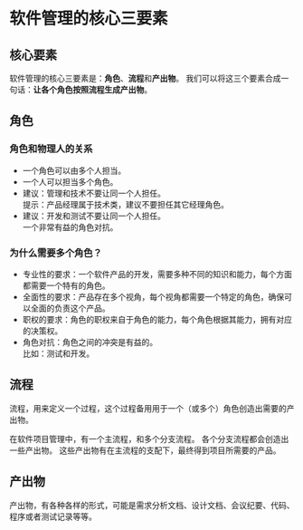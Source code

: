 # 软件管理的核心三要素

## 核心要素

软件管理的核心三要素是：**角色**、**流程**和**产出物**。
我们可以将这三个要素合成一句话：**让各个角色按照流程生成产出物**。

## 角色

### 角色和物理人的关系

- 一个角色可以由多个人担当。
- 一个人可以担当多个角色。
- 建议：管理和技术不要让同一个人担任。  
  提示：产品经理属于技术类，建议不要担任其它经理角色。
- 建议：开发和测试不要让同一个人担任。  
  一个非常有益的角色对抗。

### 为什么需要多个角色？

- 专业性的要求：一个软件产品的开发，需要多种不同的知识和能力，每个方面都需要一个特有的角色。
- 全面性的要求：产品存在多个视角，每个视角都需要一个特定的角色，确保可以全面的负责这个产品。
- 职权的要求：角色的职权来自于角色的能力，每个角色根据其能力，拥有对应的决策权。
- 角色对抗：角色之间的冲突是有益的。  
  比如：测试和开发。

## 流程

流程，用来定义一个过程，这个过程备用用于一个（或多个）角色创造出需要的产出物。

在软件项目管理中，有一个主流程，和多个分支流程。
各个分支流程都会创造出一些产出物。
这些产出物有在主流程的支配下，最终得到项目所需要的产品。

## 产出物

产出物，有各种各样的形式，可能是需求分析文档、设计文档、会议纪要、代码、程序或者测试记录等等。
